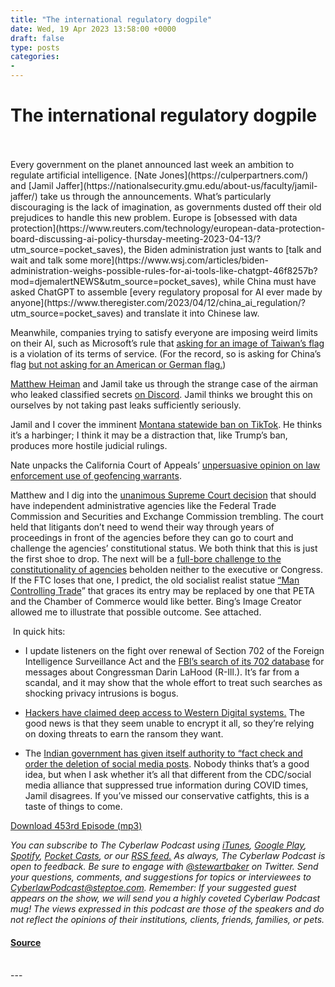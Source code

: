 ```yaml
---
title: "The international regulatory dogpile"
date: Wed, 19 Apr 2023 13:58:00 +0000
draft: false
type: posts
categories: 
- 
---
```

# The international regulatory dogpile

<br/>

<br/>
Every government on the planet announced last week an ambition to regulate artificial intelligence. [Nate Jones](https://culperpartners.com/) and [Jamil Jaffer](https://nationalsecurity.gmu.edu/about-us/faculty/jamil-jaffer/) take us through the announcements. What’s particularly discouraging is the lack of imagination, as governments dusted off their old prejudices to handle this new problem. Europe is [obsessed with data protection](https://www.reuters.com/technology/european-data-protection-board-discussing-ai-policy-thursday-meeting-2023-04-13/?utm_source=pocket_saves), the Biden administration just wants to [talk and wait and talk some more](https://www.wsj.com/articles/biden-administration-weighs-possible-rules-for-ai-tools-like-chatgpt-46f8257b?mod=djemalertNEWS&utm_source=pocket_saves), while China must have asked ChatGPT to assemble [every regulatory proposal for AI ever made by anyone](https://www.theregister.com/2023/04/12/china_ai_regulation/?utm_source=pocket_saves) and translate it into Chinese law. 

Meanwhile, companies trying to satisfy everyone are imposing weird limits on their AI, such as Microsoft’s rule that [asking for an image of Taiwan’s flag](https://www.linkedin.com/in/stewartbaker/) is a violation of its terms of service. (For the record, so is asking for China’s flag [but not asking for an American or German flag.](https://twitter.com/stewartbaker/status/1648320715165138944))

[Matthew Heiman](https://nationalsecurity.gmu.edu/matthew-r-a-heiman/) and Jamil take us through the strange case of the airman who leaked classified secrets [on Discord](https://www.washingtonpost.com/national-security/2023/04/12/discord-leaked-documents/?utm_source=pocket_saves). Jamil thinks we brought this on ourselves by not taking past leaks sufficiently seriously.

Jamil and I cover the imminent [Montana statewide ban on TikTok](https://www.wsj.com/articles/montana-lawmakers-approve-statewide-ban-on-tiktok-17dc0ea6?mod=djemalertNEWS&utm_source=pocket_saves). He thinks it’s a harbinger; I think it may be a distraction that, like Trump’s ban, produces more hostile judicial rulings.

Nate unpacks the California Court of Appeals’ [unpersuasive opinion on law enforcement use of geofencing warrants](https://webservices.courthousenews.com/sites/Data/AppellateOpinionUploads/2023-13-4--12-37-43-Geofence%20search%20B318310.PDF?utm_source=pocket_saves).

Matthew and I dig into the [unanimous Supreme Court decision](https://www.law360.com/technology/articles/1574865?nl_pk=8a4ebbfd-6806-4594-bba0-c159fe215eff&nlaidx=0&nlsidx=0&read_more=1&utm_source=pocket_saves) that should have independent administrative agencies like the Federal Trade Commission and Securities and Exchange Commission trembling. The court held that litigants don’t need to wend their way through years of proceedings in front of the agencies before they can go to court and challenge the agencies’ constitutional status. We both think that this is just the first shoe to drop. The next will be a [full-bore challenge to the constitutionality of agencies](https://urldefense.com/v3/__https:/www.law360.com/technology/articles/1597183?nl_pk=8a4ebbfd-6806-4594-bba0-c159fe215eff&utm_source=newsletter&utm_medium=email&utm_campaign=technology&utm_content=2023-04-17&nlsidx=0&nlaidx=0__;!!ApXA7kLm!3-rkkLTSJrBGuxn95um7HqNriGefwKeZuPwkDOJh7ktltjZQfNHqApjYC-6AxtqzvuWvEbYHOD9oR_Qnz2A$) beholden neither to the executive or Congress. If the FTC loses that one, I predict, the old socialist realist statue [“Man Controlling Trade](https://en.wikipedia.org/wiki/Man_Controlling_Trade)” that graces its entry may be replaced by one that PETA and the Chamber of Commerce would like better. Bing’s Image Creator allowed me to illustrate that possible outcome. See attached.

 In quick hits: 

-   I update listeners on the fight over renewal of Section 702 of the Foreign Intelligence Surveillance Act and the [FBI’s search of its 702 database](https://www.nytimes.com/2023/04/13/us/politics/fbi-darin-lahood.html) for messages about Congressman Darin LaHood (R-Ill.). It’s far from a scandal, and it may show that the whole effort to treat such searches as shocking privacy intrusions is bogus. 
    
-   [Hackers have claimed deep access to Western Digital systems.](https://techcrunch.com/2023/04/13/hackers-claim-vast-access-to-western-digital-systems/?utm_source=pocket_saves) The good news is that they seem unable to encrypt it all, so they’re relying on doxing threats to earn the ransom they want.
    
-   The [Indian government has given itself authority to “fact check and order the deletion of social media posts](https://restofworld.org/2023/indian-government-fact-check-delete-social-media/?utm_source=pocket_saves). Nobody thinks that’s a good idea, but when I ask whether it’s all that different from the CDC/social media alliance that suppressed true information during COVID times, Jamil disagrees. If you’ve missed our conservative catfights, this is a taste of things to come.
    

[Download 453rd Episode (mp3)](https://www.steptoe.com/podcasts/TheCyberlawPodcast-453.mp3)

_You can subscribe to The Cyberlaw Podcast using [iTunes](https://itunes.apple.com/us/podcast/steptoe-cyberlaw-podcast/id830593115?mt=2), [Google Play](https://play.google.com/music/listen#/ps/Ikx2d2ncjvw6zuoq3zh4qp2i7qu), [Spotify](https://open.spotify.com/show/3Co2wdTUaZr4Xqnlxs4soG), [Pocket Casts](http://pcasts.in/steptoe), or our [RSS feed.](http://www.steptoe.com/feed-Cyberlaw.rss) As always, The Cyberlaw Podcast is open to feedback. Be sure to engage with [@stewartbaker](https://twitter.com/stewartbaker) on Twitter. Send your questions, comments, and suggestions for topics or interviewees to [CyberlawPodcast@steptoe.com](mailto:CyberlawPodcast@steptoe.com). Remember: If your suggested guest appears on the show, we will send you a highly coveted Cyberlaw Podcast mug! The views expressed in this podcast are those of the speakers and do not reflect the opinions of their institutions, clients, friends, families, or pets._

#### [Source](https://sites.libsyn.com/52286/the-international-regulatory-dogpile)

<br/>
---
